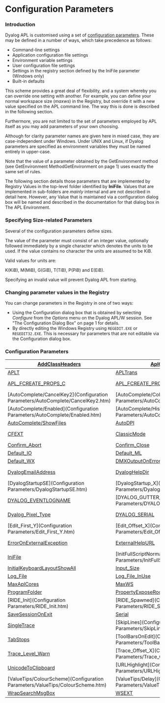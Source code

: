 # Configuration Parameters

### Introduction

Dyalog APL is customised using a set of [configuration parameters](#Configuration_Parameter_Table). These may be defined  in a number of ways, which take precedence as follows:

- Command-line settings
- Application configuration file settings
- Environment variable settings
- User configuration file settings
- Settings in the registry section defined by the IniFile parameter (Windows only)
- Built-in defaults

This scheme provides a great deal of flexibility, and a system whereby you can override one setting with another. For example, you can define your normal workspace size (*maxws*) in the Registry, but override it with a new value specified on the APL command line. The way this is done is described in the following section.

Furthermore, you are not limited to the set of parameters employed by APL itself as you may add parameters of your own choosing.

Although for clarity parameter names are given here in mixed case, they are case-independent under Windows. Under UNIX and Linux, if Dyalog parameters are specified as environment variables they must be named entirely in upper-case.

Note that the value of a parameter obtained by the GetEnvironment method (see GetEnvironment MethodGetEnvironment on page 1) uses exactly the same set of rules.

The following section details those parameters that are implemented by Registry Values in the top-level folder identified by **IniFile**. Values that are implemented in sub-folders are *mainly* internal and are not described in detail here. However, any Value that is maintained via a configuration dialog box will be named and described in the documentation for that dialog box in The APL Environment.

### Specifying Size-related Parameters

Several of the configuration parameters define sizes.

The value of the parameter must consist of an integer value, optionally followed immediately by a single character which denotes the units to be used. If the value contains no character the units are assumed to be KiB.

Valid values for units are:

K(KiB), M(MiB), G(GiB), T(TiB), P(PiB) and E(EiB).

Specifying an invalid value will prevent Dyalog APL from starting.

### Changing parameter values in the Registry

You can change parameters in the Registry in one of two ways:

- Using the Configuration dialog box that is obtained by selecting *Configure* from the *Options* menu on the Dyalog APL/W session. See "The Configuration Dialog Box" on page 1 for details.
- By directly editing the Windows Registry using `REGEDIT.EXE` or `REGEDIT32.EXE`. This is necessary for parameters that are not editable via the Configuration dialog box.

### Configuration Parameters

| [AddClassHeaders](a-z/addclassheaders.md) | [AplCoreName](a-z/aplcorename.md) | [APLK](a-z/aplk.md) | [APLKeys](a-z/aplkeys.md) | [APLNID](a-z/aplnid.md) |
| --- | --- | --- | --- | ---  |
| [APLT](a-z/aplt.md) | [APLTrans](a-z/apltrans.md) | [APL_CODE_E_MAGNITUDE](a-z/apl-code-e-magnitude.md) | [APL_COMPLEX_AS_V12](a-z/apl-complex-as-v12.md) | [APL_FAST_FCHK](a-z/apl-fast-fchk.md) |
| [APL_FCREATE_PROPS_C](a-z/apl-fcreate-props-c.md) | [APL_FCREATE_PROPS_J](a-z/apl-fcreate-props-j.md) | [APL_MAX_THREADS](a-z/apl-max-threads.md) | [APL_TextInAplCore](Configuration Parameters/APL_TextInAplCore.htm) | [AutoComplete/CancelKey1](Configuration Parameters/AutoComplete/CancelKey1.htm) |
| [AutoComplete/CancelKey2](Configuration Parameters/AutoComplete/CancelKey2.htm) | [AutoComplete/Cols](Configuration Parameters/AutoComplete/Cols.htm) | [AutoComplete/CommonKey1](Configuration Parameters/AutoComplete/CommonKey1.htm) | [AutoComplete/CompleteKey1](Configuration Parameters/AutoComplete/CompleteKey1.htm) | [AutoComplete/CompleteKey2](Configuration Parameters/AutoComplete/CompleteKey2.htm) |
| [AutoComplete/Enabled](Configuration Parameters/AutoComplete/Enabled.htm) | [AutoComplete/History](Configuration Parameters/AutoComplete/History.htm) | [AutoComplete/HistorySize](Configuration Parameters/AutoComplete/HistorySize.htm) | [AutoComplete/PrefixSize](Configuration Parameters/AutoComplete/PrefixSize.htm) | [AutoComplete/Rows](Configuration Parameters/AutoComplete/Rows.htm) |
| [AutoComplete/ShowFiles](a-z/autocomplete/showfiles.md) | [AutoDPI](a-z/autodpi.md) | [AutoFormat](a-z/autoformat.md) | [AutoIndent](a-z/autoindent.md) | [Auto_PW](a-z/auto-pw.md) |
| [CFEXT](a-z/cfext.md) | [ClassicMode](a-z/classicmode.md) | [ClassicModeSavePosition](a-z/classicmodesaveposition.md) | [CMD_PREFIX and CMD_POSTFIX](a-z/cmd-prefix-and-cmd-postfix.md) | [ConfigFile](Configuration Parameters/ConfigFile.htm) |
| [Confirm_Abort](a-z/confirm-abort.md) | [Confirm_Close](a-z/confirm-close.md) | [Confirm_Fix](a-z/confirm-fix.md) | [Confirm_Session_Delete](a-z/confirm-session-delete.md) | [Default_DIV](a-z/default-div.md) |
| [Default_IO](a-z/default-io.md) | [Default_ML](a-z/default-ml.md) | [Default_PP](a-z/default-pp.md) | [Default_PW](a-z/default-pw.md) | [Default_RTL](a-z/default-rtl.md) |
| [Default_WX](a-z/default-wx.md) | [DMXOutputOnError](a-z/dmxoutputonerror.md) | [DockableEditWindows](a-z/dockableeditwindows.md) | [DoubleClickEdit](a-z/doubleclickedit.md) | [Dyalog](a-z/dyalog.md) |
| [DyalogEmailAddress](a-z/dyalogemailaddress.md) | [DyalogHelpDir](a-z/dyaloghelpdir.md) | [DyalogInstallDir](a-z/dyaloginstalldir.md) | [DyalogLink](Configuration Parameters/DyalogLink.htm) | [DyalogStartup](Configuration Parameters/DyalogStartup.htm) |
| [DyalogStartupSE](Configuration Parameters/DyalogStartupSE.htm) | [DyalogStartup_X](Configuration Parameters/DyalogStartup_X.htm) | [DyalogWebSite](a-z/dyalogwebsite.md) | [DYALOG_DISCARD_FN_SOURCE](Configuration Parameters/DYALOG_DISCARD_FN_SOURCE.htm) | [DYALOG_EVENTLOGGINGLEVEL](a-z/dyalog-eventlogginglevel.md) |
| [DYALOG_EVENTLOGNAME](a-z/dyalog-eventlogname.md) | [DYALOG_GUTTER_ENABLE](Configuration Parameters/DYALOG_GUTTER_ENABLE.htm) | [Dyalog_LineEditor_Mode](Configuration Parameters/Dyalog_LineEditor_Mode.htm) | [Dyalog_NETCore](Configuration Parameters/Dyalog_NETCore.htm) | [DYALOG_NOPOPUPS](a-z/dyalog-nopopups.md) |
| [Dyalog_Pixel_Type](a-z/dyalog-pixel-type.md) | [DYALOG_SERIAL](a-z/dyalog-serial.md) | [EditorState](a-z/editorstate.md) | [Edit_Cols](Configuration Parameters/Edit_Cols.htm) | [Edit_First_X](Configuration Parameters/Edit_First_X.htm) |
| [Edit_First_Y](Configuration Parameters/Edit_First_Y.htm) | [Edit_Offset_X](Configuration Parameters/Edit_Offset_X.htm) | [Edit_Offset_Y](Configuration Parameters/Edit_Offset_Y.htm) | [Edit_Rows](Configuration Parameters/Edit_Rows.htm) | [ENABLE_CEF](a-z/enable-cef.md) |
| [ErrorOnExternalException](a-z/erroronexternalexception.md) | [ExternalHelpURL](a-z/externalhelpurl.md) | [File_Stack_Size](Configuration Parameters/File_Stack_Size.htm) | [Greet_Bitmap](a-z/greet-bitmap.md) | [History_Size](a-z/history-size.md) |
| [IniFile](a-z/inifile.md) | [InitFullScriptNormal](Configuration Parameters/InitFullScriptNormal.htm) | [InitFullScriptSusp](Configuration Parameters/InitFullScriptSusp.htm) | [InitialKeyboardLayout](a-z/initialkeyboardlayout.md) | [InitialKeyboardLayoutInUse](a-z/initialkeyboardlayoutinuse.md) |
| [InitialKeyboardLayoutShowAll](a-z/initialkeyboardlayoutshowall.md) | [Input_Size](a-z/input-size.md) | [KeyboardInputDelay](a-z/keyboardinputdelay.md) | [Load](Configuration Parameters/Load.htm) | [localdyalogdir](a-z/localdyalogdir.md) |
| [Log_File](a-z/log-file.md) | [Log_File_InUse](a-z/log-file-inuse.md) | [Log_Size](a-z/log-size.md) | [LX](Configuration Parameters/LX.htm) | [MapChars](a-z/mapchars.md) |
| [MaxAplCores](a-z/maxaplcores.md) | [MaxWS](a-z/maxws.md) | [OverstrikesPopup](a-z/overstrikespopup.md) | [PassExceptionsToOpSys](a-z/passexceptionstoopsys.md) | [PFKey_Size](a-z/pfkey-size.md) |
| [ProgramFolder](a-z/programfolder.md) | [PropertyExposeRoot](a-z/propertyexposeroot.md) | [PropertyExposeSE](a-z/propertyexposese.md) | [QCMD_Timeout](a-z/qcmd-timeout.md) | [ResolveOverstrikes](a-z/resolveoverstrikes.md) |
| [RIDE_Init](Configuration Parameters/RIDE_Init.htm) | [RIDE_Spawned](Configuration Parameters/RIDE_Spawned.htm) | [RunAsService](a-z/runasservice.md) | [SaveContinueOnExit](a-z/savecontinueonexit.md) | [SaveLogOnExit](a-z/savelogonexit.md) |
| [SaveSessionOnExit](a-z/savesessiononexit.md) | [Serial](a-z/serial.md) | [SessionOnTop](a-z/sessionontop.md) | [Session_File](a-z/session-file.md) | [ShowStatusOnError](a-z/showstatusonerror.md) |
| [SingleTrace](a-z/singletrace.md) | [SkipLines](Configuration Parameters/SkipLines.htm) | [SM_Cols](Configuration Parameters/SM_Cols.htm) | [SM_Rows](Configuration Parameters/SM_Rows.htm) | [StatusOnEdit](a-z/statusonedit.md) |
| [TabStops](a-z/tabstops.md) | [ToolBarsOnEdit](Configuration Parameters/ToolBarsOnEdit.htm) | [TraceStopMonitor](a-z/tracestopmonitor.md) | [Trace_First_X](Configuration Parameters/Trace_First_X.htm) | [Trace_First_Y](Configuration Parameters/Trace_First_Y.htm) |
| [Trace_Level_Warn](a-z/trace-level-warn.md) | [Trace_Offset_X](Configuration Parameters/Trace_Offset_X.htm) | [Trace_Offset_Y](Configuration Parameters/Trace_Offset_Y.htm) | [Trace_On_Error](Configuration Parameters/Trace_On_Error.htm) | [UCMDCacheFile](Configuration Parameters/UCMDCacheFile.htm) |
| [UnicodeToClipboard](a-z/unicodetoclipboard.md) | [URLHighlight](Configuration Parameters/URLHighlight.htm) | [UseExternalHelpURL](a-z/useexternalhelpurl.md) | [UserConfigFile](Configuration Parameters/UserConfigFile.htm) | [UseXCV](Configuration Parameters/UseXCV.htm) |
| [ValueTips/ColourScheme](Configuration Parameters/ValueTips/ColourScheme.htm) | [ValueTips/Delay](Configuration Parameters/ValueTips/Delay.htm) | [ValueTips/Enabled](a-z/valuetips/enabled.md) | [WantsSpecialKeys](a-z/wantsspecialkeys.md) | [WrapSearch](a-z/wrapsearch.md) |
| [WrapSearchMsgBox](a-z/wrapsearchmsgbox.md) | [WSEXT](a-z/wsext.md) | [WSPath](a-z/wspath.md) | [XPLookAndFeel](a-z/xplookandfeel.md) | [YY_Window](a-z/yy-window.md) |

